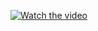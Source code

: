 [![Watch the video](https://img.youtube.com/vi/bmlihK6F6x4/0.jpg)](https://www.youtube.com/watch?v=bmlihK6F6x4)
